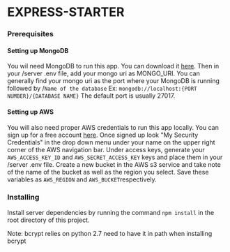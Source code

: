 # EXPRESS-STARTER

### Prerequisites
#### Setting up MongoDB
You wil need MongoDB to run this app. You can download it [here](https://www.mongodb.com/download-center/community). Then in your /server .env file, add your mongo uri as MONGO_URI. You can generally find your mongo uri as the port where your MongoDB is running followed by /`Name of the database`
Ex: `mongodb://localhost:{PORT NUMBER}/{DATABASE NAME}` The default port is usually 27017.

#### Setting up AWS
You will also need proper AWS credentials to run this app locally. You can sign up for a free account [here](https://aws.amazon.com/s3/). Once signed up look  "My Security Credentials" in the drop down menu under your name on the upper right corner of the AWS navigation bar. Under access keys, generate your `AWS_ACCESS_KEY_ID` and `AWS_SECRET_ACCESS_KEY` keys and place them in your /server .env file. Create a new bucket in the AWS s3 service and take note of the name of the bucket as well as the region you select. Save these variables as `AWS_REGION` and `AWS_BUCKET`respectively.

### Installing
Install server dependencies by running the command ```npm install``` in the root directory of this project.

Note: bcrypt relies on python 2.7 need to  have it in path when installing bcrypt
<!-- TO DO... Finish this -->
